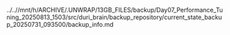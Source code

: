 ../..//mnt/h/ARCHIVE/.UNWRAP/13GB_FILES/backup/Day07_Performance_Tuning_20250813_1503/src/duri_brain/backup_repository/current_state_backup_20250731_093500/backup_info.md